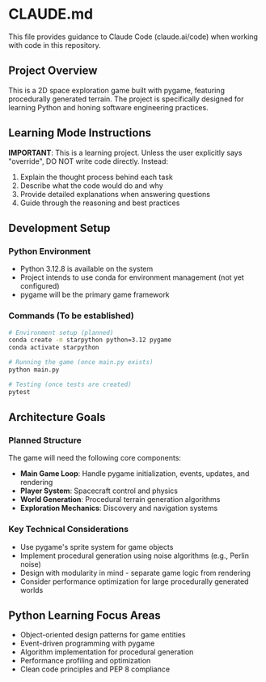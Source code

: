 # CLAUDE.md

This file provides guidance to Claude Code (claude.ai/code) when working with code in this repository.

## Project Overview

This is a 2D space exploration game built with pygame, featuring procedurally generated terrain. The project is specifically designed for learning Python and honing software engineering practices.

## Learning Mode Instructions

**IMPORTANT**: This is a learning project. Unless the user explicitly says "override", DO NOT write code directly. Instead:
1. Explain the thought process behind each task
2. Describe what the code would do and why
3. Provide detailed explanations when answering questions
4. Guide through the reasoning and best practices

## Development Setup

### Python Environment
- Python 3.12.8 is available on the system
- Project intends to use conda for environment management (not yet configured)
- pygame will be the primary game framework

### Commands (To be established)
```bash
# Environment setup (planned)
conda create -n starpython python=3.12 pygame
conda activate starpython

# Running the game (once main.py exists)
python main.py

# Testing (once tests are created)
pytest
```

## Architecture Goals

### Planned Structure
The game will need the following core components:
- **Main Game Loop**: Handle pygame initialization, events, updates, and rendering
- **Player System**: Spacecraft control and physics
- **World Generation**: Procedural terrain generation algorithms
- **Exploration Mechanics**: Discovery and navigation systems

### Key Technical Considerations
- Use pygame's sprite system for game objects
- Implement procedural generation using noise algorithms (e.g., Perlin noise)
- Design with modularity in mind - separate game logic from rendering
- Consider performance optimization for large procedurally generated worlds

## Python Learning Focus Areas
- Object-oriented design patterns for game entities
- Event-driven programming with pygame
- Algorithm implementation for procedural generation
- Performance profiling and optimization
- Clean code principles and PEP 8 compliance